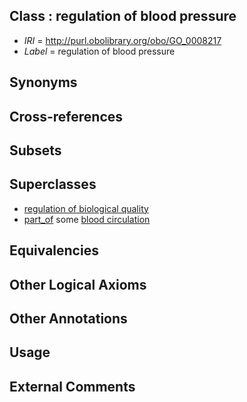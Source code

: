 
## Class : regulation of blood pressure

 * *IRI* = http://purl.obolibrary.org/obo/GO_0008217
 * *Label* = regulation of blood pressure

## Synonyms


## Cross-references


## Subsets


## Superclasses

 * [regulation of biological quality](../../GO/08/GO_0065008.md)
 * [part_of](../../BFO/50/BFO_0000050.md) some [blood circulation](../../GO/15/GO_0008015.md)

## Equivalencies


## Other Logical Axioms


## Other Annotations


## Usage


## External Comments

